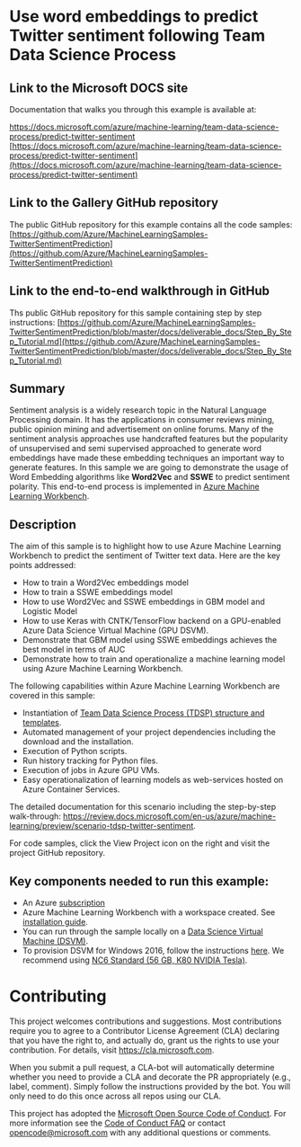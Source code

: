 # Use word embeddings to predict Twitter sentiment following Team Data Science Process


## Link to the Microsoft DOCS site

Documentation that walks you through this example is available at: 

https://docs.microsoft.com/azure/machine-learning/team-data-science-process/predict-twitter-sentiment
[https://docs.microsoft.com/azure/machine-learning/team-data-science-process/predict-twitter-sentiment](https://docs.microsoft.com/azure/machine-learning/team-data-science-process/predict-twitter-sentiment)


## Link to the Gallery GitHub repository

The public GitHub repository for this example contains all the code samples:
[https://github.com/Azure/MachineLearningSamples-TwitterSentimentPrediction](https://github.com/Azure/MachineLearningSamples-TwitterSentimentPrediction)

## Link to the end-to-end walkthrough in GitHub

Ths public GitHub repository for this sample containing step by step instructions:
[https://github.com/Azure/MachineLearningSamples-TwitterSentimentPrediction/blob/master/docs/deliverable_docs/Step_By_Step_Tutorial.md](https://github.com/Azure/MachineLearningSamples-TwitterSentimentPrediction/blob/master/docs/deliverable_docs/Step_By_Step_Tutorial.md)

## Summary

Sentiment analysis is a widely research topic in the Natural Language Processing domain. It has the applications in consumer reviews mining, public opinion mining and advertisement on online forums. Many of the sentiment analysis approaches use handcrafted features but the popularity of unsupervised and semi supervised approached to generate word embeddings have made these embedding techniques an important way to generate features. In this sample we are going to demonstrate the usage of Word Embedding algorithms like **Word2Vec** and **SSWE** to predict sentiment polarity. This end-to-end process is implemented in [Azure Machine Learning Workbench](https://docs.microsoft.com/en-us/azure/machine-learning/preview/overview-what-is-azure-ml).


## Description

The aim of this sample is to highlight how to use Azure Machine Learning Workbench to predict the sentiment of Twitter text data. Here are the key points addressed:

* How to train a Word2Vec embeddings model
* How to train a SSWE embeddings model
* How to use Word2Vec and SSWE embeddings in GBM model and Logistic Model
* How to use Keras with CNTK/TensorFlow backend on a GPU-enabled Azure Data Science Virtual Machine (GPU DSVM).
* Demonstrate that GBM model using SSWE embeddings achieves the best model in terms of AUC
* Demonstrate how to train and operationalize a machine learning model using Azure Machine Learning Workbench.

The following capabilities within Azure Machine Learning Workbench are covered in this sample:

* Instantiation of [Team Data Science Process (TDSP) structure and templates](how-to-use-tdsp-in-azure-ml.md).
* Automated management of your project dependencies including the download and the installation. 
* Execution of Python scripts.
* Run history tracking for Python files.
* Execution of jobs in Azure GPU VMs.
* Easy operationalization of learning models as web-services hosted on Azure Container Services.

The detailed documentation for this scenario including the step-by-step walk-through: https://review.docs.microsoft.com/en-us/azure/machine-learning/preview/scenario-tdsp-twitter-sentiment.

For code samples, click the View Project icon on the right and visit the project GitHub repository.

## Key components needed to run this example:

* An Azure [subscription](https://azure.microsoft.com/en-us/free/)
* Azure Machine Learning Workbench with a workspace created. See [installation guide](quick-start-installation.md). 
* You can run through the sample locally on a [Data Science Virtual Machine (DSVM)](https://docs.microsoft.com/en-us/azure/machine-learning/machine-learning-data-science-linux-dsvm-intro).
* To provision DSVM for Windows 2016, follow the instructions [here](https://docs.microsoft.com/en-us/azure/machine-learning/machine-learning-data-science-provision-vm). We recommend using [NC6 Standard (56 GB, K80 NVIDIA Tesla)](https://docs.microsoft.com/en-us/azure/machine-learning/machine-learning-data-science-linux-dsvm-intro).


# Contributing

This project welcomes contributions and suggestions.  Most contributions require you to agree to a Contributor License Agreement (CLA) declaring that you have the right to, and actually do, grant us the rights to use your contribution. For details, visit https://cla.microsoft.com.

When you submit a pull request, a CLA-bot will automatically determine whether you need to provide a CLA and decorate the PR appropriately (e.g., label, comment). Simply follow the instructions provided by the bot. You will only need to do this once across all repos using our CLA.

This project has adopted the [Microsoft Open Source Code of Conduct](https://opensource.microsoft.com/codeofconduct/).
For more information see the [Code of Conduct FAQ](https://opensource.microsoft.com/codeofconduct/faq/) or
contact [opencode@microsoft.com](mailto:opencode@microsoft.com) with any additional questions or comments.
